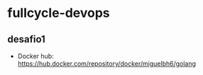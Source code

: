 # fullcycle-devops
## desafio1

* Docker hub: https://hub.docker.com/repository/docker/miguelbh6/golang